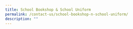 ```yaml
---
title: School Bookshop & School Uniform
permalink: /contact-us/school-bookshop-n-school-uniform/
description: ""
---
```

